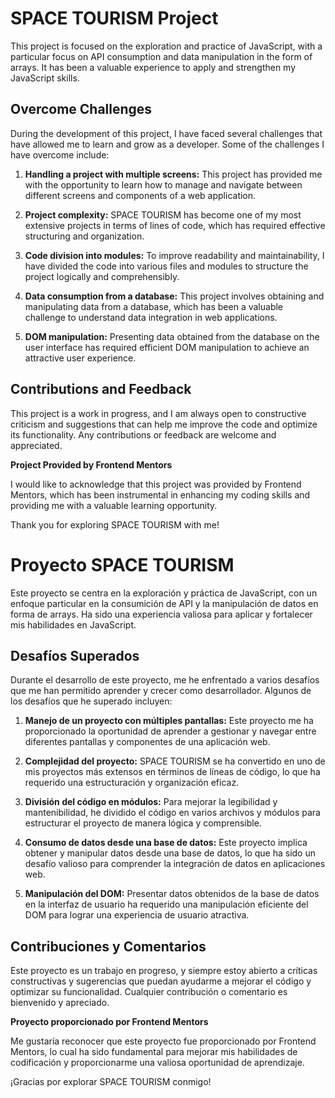 # SPACE TOURISM Project

This project is focused on the exploration and practice of JavaScript, with a particular focus on API consumption and data manipulation in the form of arrays. It has been a valuable experience to apply and strengthen my JavaScript skills.

## Overcome Challenges

During the development of this project, I have faced several challenges that have allowed me to learn and grow as a developer. Some of the challenges I have overcome include:

1. **Handling a project with multiple screens:** This project has provided me with the opportunity to learn how to manage and navigate between different screens and components of a web application.

2. **Project complexity:** SPACE TOURISM has become one of my most extensive projects in terms of lines of code, which has required effective structuring and organization.

3. **Code division into modules:** To improve readability and maintainability, I have divided the code into various files and modules to structure the project logically and comprehensibly.

4. **Data consumption from a database:** This project involves obtaining and manipulating data from a database, which has been a valuable challenge to understand data integration in web applications.

5. **DOM manipulation:** Presenting data obtained from the database on the user interface has required efficient DOM manipulation to achieve an attractive user experience.

## Contributions and Feedback

This project is a work in progress, and I am always open to constructive criticism and suggestions that can help me improve the code and optimize its functionality. Any contributions or feedback are welcome and appreciated.

**Project Provided by Frontend Mentors**

I would like to acknowledge that this project was provided by Frontend Mentors, which has been instrumental in enhancing my coding skills and providing me with a valuable learning opportunity.

Thank you for exploring SPACE TOURISM with me!



# Proyecto SPACE TOURISM

Este proyecto se centra en la exploración y práctica de JavaScript, con un enfoque particular en la consumición de API y la manipulación de datos en forma de arrays. Ha sido una experiencia valiosa para aplicar y fortalecer mis habilidades en JavaScript.

## Desafíos Superados

Durante el desarrollo de este proyecto, me he enfrentado a varios desafíos que me han permitido aprender y crecer como desarrollador. Algunos de los desafíos que he superado incluyen:

1. **Manejo de un proyecto con múltiples pantallas:** Este proyecto me ha proporcionado la oportunidad de aprender a gestionar y navegar entre diferentes pantallas y componentes de una aplicación web.

2. **Complejidad del proyecto:** SPACE TOURISM se ha convertido en uno de mis proyectos más extensos en términos de líneas de código, lo que ha requerido una estructuración y organización eficaz.

3. **División del código en módulos:** Para mejorar la legibilidad y mantenibilidad, he dividido el código en varios archivos y módulos para estructurar el proyecto de manera lógica y comprensible.

4. **Consumo de datos desde una base de datos:** Este proyecto implica obtener y manipular datos desde una base de datos, lo que ha sido un desafío valioso para comprender la integración de datos en aplicaciones web.

5. **Manipulación del DOM:** Presentar datos obtenidos de la base de datos en la interfaz de usuario ha requerido una manipulación eficiente del DOM para lograr una experiencia de usuario atractiva.

## Contribuciones y Comentarios

Este proyecto es un trabajo en progreso, y siempre estoy abierto a críticas constructivas y sugerencias que puedan ayudarme a mejorar el código y optimizar su funcionalidad. Cualquier contribución o comentario es bienvenido y apreciado.

**Proyecto proporcionado por Frontend Mentors**

Me gustaría reconocer que este proyecto fue proporcionado por Frontend Mentors, lo cual ha sido fundamental para mejorar mis habilidades de codificación y proporcionarme una valiosa oportunidad de aprendizaje.

¡Gracias por explorar SPACE TOURISM conmigo!